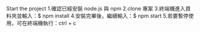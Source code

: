 Start the project
1.確認已經安裝 node.js 與 npm
2.clone 專案
3.終端機進入資料夾並輸入：$ npm install 
4.安裝完畢後，繼續輸入：$ npm start
5.若要暫停使用，可在終端機執行：ctrl + c

